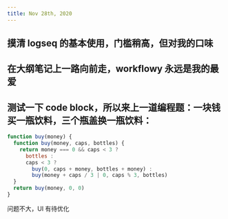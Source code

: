 ```yaml
---
title: Nov 28th, 2020
---
```


## 摸清 logseq 的基本使用，门槛稍高，但对我的口味
## 在大纲笔记上一路向前走，workflowy 永远是我的最爱
## 测试一下 code block，所以来上一道编程题：一块钱买一瓶饮料，三个瓶盖换一瓶饮料：
```js
function buy(money) {
  function buy(money, caps, bottles) {
    return money === 0 && caps < 3 ? 
      bottles : 
      caps < 3 ? 
        buy(0, caps + money, bottles + money) : 
        buy(money + caps / 3 | 0, caps % 3, bottles)
  }
  return buy(money, 0, 0)
}
```
问题不大，UI 有待优化
